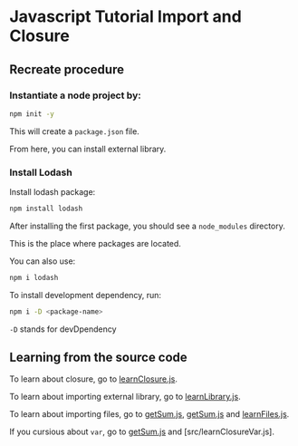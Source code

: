 # Javascript Tutorial Import and Closure


## Recreate procedure

### Instantiate a node project by:
```bash
npm init -y
```

This will create a `package.json` file.

From here, you can install external library.

### Install Lodash

Install lodash package:
```bash
npm install lodash
```

After installing the first package, you should see a `node_modules` directory.

This is the place where packages are located.

You can also use:
```bash
npm i lodash
```

To install development dependency, run:
```bash
npm i -D <package-name>
```

`-D` stands for devDpendency


## Learning from the source code

To learn about closure, go to [learnClosure.js](src/learnClosure.js).

To learn about importing external library, go to [learnLibrary.js](src/learnLibrary.js).

To learn about importing files, go to [getSum.js](src/getSum.js), [getSum.js](src/getSum.js) and [learnFiles.js](src/learnFile.js).

If you cursious about `var`, go to [getSum.js](src/learnClosureVar.js) and [src/learnClosureVar.js].
